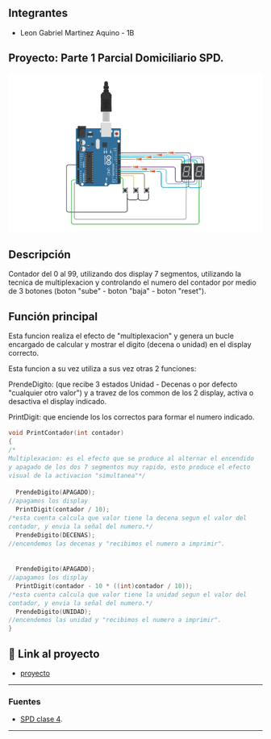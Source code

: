 ## Integrantes 
- Leon Gabriel Martinez Aquino - 1B



## Proyecto: Parte 1 Parcial Domiciliario SPD.
![Tinkercad](img/imagenP1SPD.png)


## Descripción
Contador del 0 al 99, utilizando dos display 7 segmentos, utilizando la tecnica de multiplexacion y controlando el 
numero del contador por medio de 3 botones (boton "sube" - boton "baja" - boton "reset").

## Función principal
Esta funcion realiza el efecto de "multiplexacion" y genera un bucle encargado
de calcular y mostrar el digito (decena o unidad) en el display correcto. 

Esta funcion a su vez utiliza a sus vez otras 2 funciones:

PrendeDigito: (que recibe 3 estados Unidad - Decenas o por defecto "cualquier otro valor") y a travez de los common 
de los 2 display, activa o desactiva el display indicado.

PrintDigit: que enciende los los correctos para formar el numero indicado.

~~~ C (lenguaje en el que esta escrito)
void PrintContador(int contador)
{
/*
Multiplexacion: es el efecto que se produce al alternar el encendido 
y apagado de los dos 7 segmentos muy rapido, esto produce el efecto 
visual de la activacion "simultanea"*/
  
  PrendeDigito(APAGADO);
//apagamos los display
  PrintDigit(contador / 10);
/*esta cuenta calcula que valor tiene la decena segun el valor del 
contador, y envia la señal del numero.*/
  PrendeDigito(DECENAS);
//encendemos las decenas y "recibimos el numero a imprimir".

  
  PrendeDigito(APAGADO);
//apagamos los display
  PrintDigit(contador - 10 * ((int)contador / 10));
/*esta cuenta calcula que valor tiene la unidad segun el valor del 
contador, y envia la señal del numero.*/
  PrendeDigito(UNIDAD);
//encendemos las unidad y "recibimos el numero a imprimir".
}
~~~

## :robot: Link al proyecto
- [proyecto]([https://www.tinkercad.com/things/aOYiibnDjWu](https://www.tinkercad.com/things/fjnY7L9EdeY-p1-parcial-domiciliario-1b-leon-gabriel-martinez-aquino/editel?sharecode=v86fY4R__D4DXNCbGvJF2T4yYxvQ_uRqjpWTVksz6jI)https://www.tinkercad.com/things/fjnY7L9EdeY-p1-parcial-domiciliario-1b-leon-gabriel-martinez-aquino/editel?sharecode=v86fY4R__D4DXNCbGvJF2T4yYxvQ_uRqjpWTVksz6jI](https://www.tinkercad.com/things/fjnY7L9EdeY-p1-parcial-domiciliario-1b-leon-gabriel-martinez-aquino/editel?sharecode=v86fY4R__D4DXNCbGvJF2T4yYxvQ_uRqjpWTVksz6jI)https://www.tinkercad.com/things/fjnY7L9EdeY-p1-parcial-domiciliario-1b-leon-gabriel-martinez-aquino/editel?sharecode=v86fY4R__D4DXNCbGvJF2T4yYxvQ_uRqjpWTVksz6jI)

---
### Fuentes
- [SPD clase 4](https://www.youtube.com/watch?v=_Ry7mtURGDE&list=PL7LaR6_A2-E11BQXtypHMgWrSR-XOCeyD&index=4&t=1087s).
---







